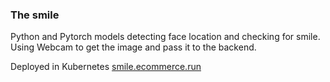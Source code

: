 ### The smile

Python and Pytorch models detecting face location and checking for smile.
Using Webcam to get the image and pass it to the backend.

Deployed in Kubernetes [smile.ecommerce.run](https://smile.ecommerce.run)


